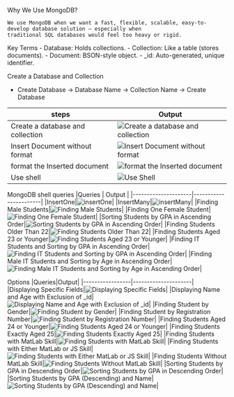 Why We Use MongoDB?

    We use MongoDB when we want a fast, flexible, scalable, easy-to-develop database solution — especially when 
    traditional SQL databases would feel too heavy or rigid.
    
Key Terms
    - Database: Holds collections.
    - Collection: Like a table (stores documents).
    - Document: BSON-style object.
    - _id: Auto-generated, unique identifier.
    
Create a Database and Collection
- Create Database -> Database Name -> Collection Name -> Create Database

|steps| Output |
|---------------- | --------------------- |
|Create a database and collection|![Create a database and collection](https://github.com/user-attachments/assets/8cdcc668-2717-41ed-9ded-d03d4e1c49c6)|
|Insert Document without format|![Insert Document without format](https://github.com/user-attachments/assets/2f1e7a81-f802-4acf-aac1-4ae5690cd12d)|
|format the Inserted document|![format the Inserted document](https://github.com/user-attachments/assets/3cc4d404-7d00-443c-9827-3c4c92e317fe)|
|Use shell | ![Use Shell](https://github.com/user-attachments/assets/03c772aa-43b4-4cee-81d4-79250db52700)|



MongoDB shell queries
|Queries | Output |
|---------------------|-----------------------|
|InsertOne|![insertOne](https://github.com/user-attachments/assets/fa1125d6-8135-42e7-969e-0d1bd8697e3d)|
|InsertMany|![insertMany](https://github.com/user-attachments/assets/6dfac6f1-a354-442b-8ae8-2a036b13b08a)|
|Finding Male Students|![Finding Male Students](https://github.com/user-attachments/assets/7009e777-ab3b-4384-8cac-3339a43c97c1)|
|Finding One Female Student|![Finding One Female Student](https://github.com/user-attachments/assets/36491b89-85bb-4f43-b688-a245e643e557)|
|Sorting Students by GPA in Ascending Order|![Sorting Students by GPA in Ascending Order](https://github.com/user-attachments/assets/d3c8bd1c-6ba7-48f6-9b48-f6483600dcca)|
|Finding Students Older Than 22|![Finding Students Older Than 22](https://github.com/user-attachments/assets/32572de1-dd54-4e06-b230-66ecf2da998e)|
|Finding Students Aged 23 or Younger|![Finding Students Aged 23 or Younger](https://github.com/user-attachments/assets/6460f551-9692-496d-97e0-bd4848792709)|
|Finding IT Students and Sorting by GPA in Ascending Order|![Finding IT Students and Sorting by GPA in Ascending Order](https://github.com/user-attachments/assets/7257f7e6-4268-49ff-9e9c-5d0bb165fcbb)|
|Finding Male IT Students and Sorting by Age in Ascending Order|![Finding Male IT Students and Sorting by Age in Ascending Order](https://github.com/user-attachments/assets/33cf947c-e1aa-4706-9825-ce4ed58b895b)|

Options
|Queries|Output|
|-----------------|---------------------|
|Displaying Specific Fields|![Displaying Specific Fields](https://github.com/user-attachments/assets/88376647-d30e-4b4e-8714-6fa4e05c101a)|
|Displaying Name and Age with Exclusion of _id|![Displaying Name and Age with Exclusion of _id](https://github.com/user-attachments/assets/24510157-f1c3-4c7e-9a97-a128b118cfa2)|
|Finding Student by Gender|![Finding Student by Gender](https://github.com/user-attachments/assets/5fb88f81-d689-4096-b425-a3e4604d2551)|
|Finding Student by Registration Number|![Finding Student by Registration Number](https://github.com/user-attachments/assets/d7d7c493-0ff3-4f9d-b993-a1b1c047224d)|
|Finding Students Aged 24 or Younger|![Finding Students Aged 24 or Younger](https://github.com/user-attachments/assets/00c0ba02-b1d3-49f6-9dce-8f5ff99022f9)|
|Finding Students Exactly Aged 25|![Finding Students Exactly Aged 25](https://github.com/user-attachments/assets/aea6060e-3c84-40f9-b1ed-4b1af7195717)|
|Finding Students with MatLab Skill|![Finding Students with MatLab Skill](https://github.com/user-attachments/assets/63671781-e1fb-4cb6-867f-757d2748322e)|
|Finding Students with Either MatLab or JS Skill|![Finding Students with Either MatLab or JS Skill](https://github.com/user-attachments/assets/abcca131-c78c-4678-87fb-d4550d4a9d88)|
|Finding Students Without MatLab Skill|![Finding Students Without MatLab Skill](https://github.com/user-attachments/assets/e3e7addf-482a-4121-84a7-685600f44ae3)|
|Sorting Students by GPA in Descending Order|![Sorting Students by GPA in Descending Order](https://github.com/user-attachments/assets/e948b735-11c6-43e1-8355-77b8483f220d)|
|Sorting Students by GPA (Descending) and Name|![Sorting Students by GPA (Descending) and Name](https://github.com/user-attachments/assets/947a8085-8c9e-43cd-80b7-ed5d7fa842b8)|






















